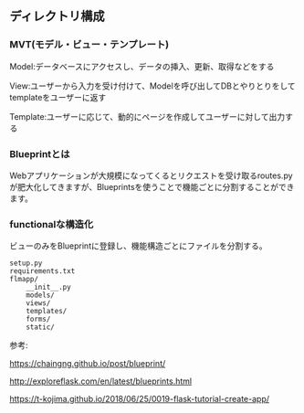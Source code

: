 ## ディレクトリ構成
### MVT(モデル・ビュー・テンプレート)
Model:データベースにアクセスし、データの挿入、更新、取得などをする

View:ユーザーから入力を受け付けて、Modelを呼び出してDBとやりとりをしてtemplateをユーザーに返す

Template:ユーザーに応じて、動的にページを作成してユーザーに対して出力する

### Blueprintとは
Webアプリケーションが大規模になってくるとリクエストを受け取るroutes.pyが肥大化してきますが、Blueprintsを使うことで機能ごとに分割することができます。

### functionalな構造化
ビューのみをBlueprintに登録し、機能構造ごとにファイルを分割する。
```
setup.py
requirements.txt
flmapp/
    __init__.py
    models/
    views/
    templates/
    forms/
    static/
```
参考:

https://chaingng.github.io/post/blueprint/

http://exploreflask.com/en/latest/blueprints.html

https://t-kojima.github.io/2018/06/25/0019-flask-tutorial-create-app/
